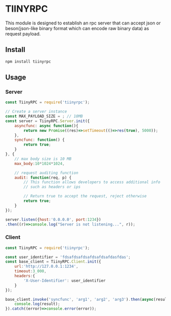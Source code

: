 # TIINYRPC #
This module is designed to establish an rpc server that can accept json or beson(json-like binary format which can encode raw binary data) as request payload.

## Install ##
```bash
npm install tiinyrpc
```

## Usage ##
### Server ###
```javascript
const TiinyRPC = require('tiinyrpc');

// Create a server instance
const MAX_PAYLOAD_SIZE = ; // 10MB
const server = TiinyRPC.Server.init({
	asyncfunc: async function(){
		return new Promise((res)=>setTimeout(()=>res(true), 5000));
	},
	syncfunc: function() {
		return true;
	}
}, {
	// max body size is 10 MB
	max_body:10*1024*1024,

	// request auditing function
	audit: function(req, p) {
		// This function allows developers to access additional info 
		// such as headers or ips

		// Return true to accept the request, reject otherwise
		return true;
	}
});

server.listen({host:'0.0.0.0', port:1234})
.then((r)=>console.log("Server is not listening...", r));
```




### Client ###
```javascript
const TiinyRPC = require('tiinyrpc');

const user_identifier = 'fdsafdsafdsafdsafdsafdasfdas';
const base_client = TiinyRPC.Client.init({
	url:'http://127.0.0.1:1234',
	timeout:3_000,
	headers:{
		'X-User-Identifier': user_identifier
	}
});

base_client.invoke('syncfunc', 'arg1', 'arg2', 'arg3').then(async(result)=>{
	console.log(result);
}).catch((error)=>console.error(error));
```